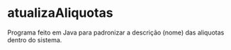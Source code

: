 # atualizaAliquotas
Programa feito em Java para padronizar a descrição (nome) das aliquotas dentro do sistema.
